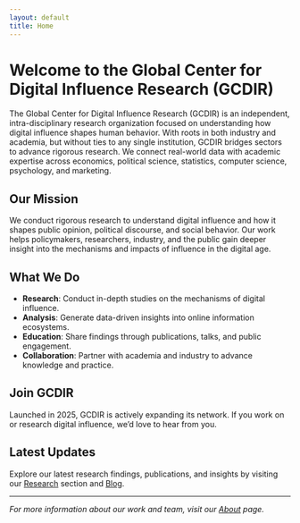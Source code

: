 ```yaml
---
layout: default
title: Home
---
```


# Welcome to the Global Center for Digital Influence Research (GCDIR)

The Global Center for Digital Influence Research (GCDIR) is an independent,
intra-disciplinary research organization focused on understanding how digital
influence shapes human behavior. With roots in both industry and academia, but
without ties to any single institution, GCDIR bridges sectors to advance rigorous
research. We connect real-world data with academic expertise across economics,
political science, statistics, computer science, psychology, and marketing.

## Our Mission

We conduct rigorous research to understand digital influence and how it shapes
public opinion, political discourse, and social behavior. Our work helps
policymakers, researchers, industry, and the public gain deeper insight into the
mechanisms and impacts of influence in the digital age.

## What We Do

- **Research**: Conduct in-depth studies on the mechanisms of digital influence.
- **Analysis**: Generate data-driven insights into online information ecosystems.
- **Education**: Share findings through publications, talks, and public engagement.
- **Collaboration**: Partner with academia and industry to advance knowledge and practice.

## Join GCDIR

Launched in 2025, GCDIR is actively expanding its network. If you work on or
research digital influence, we’d love to hear from you.

## Latest Updates

Explore our latest research findings, publications, and insights by visiting our
[Research](/research) section and [Blog](/blog).

---

*For more information about our work and team, visit our [About](/about) page.* 
